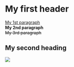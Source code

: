 <html>
<body>
  <h1>My first header</h1>
  <p1><u>My 1st paragraph</u></p1>
  <br>
  <p2><b>My 2nd paragraph</b></p2>
  <br>
  <p3><del>My 3rd paragraph</del></p3>
  <br>
  <h2>My second heading</h2>
  <img src="../images/html5.png">
</body>
</html>
